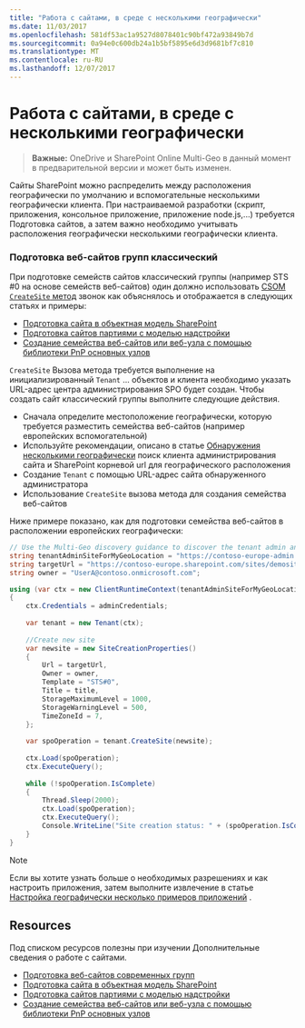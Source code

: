 ```yaml
---
title: "Работа с сайтами, в среде с несколькими географически"
ms.date: 11/03/2017
ms.openlocfilehash: 581df53ac1a9527d8078401c90bf472a93849b7d
ms.sourcegitcommit: 0a94e0c600db24a1b5bf5895e6d3d9681bf7c810
ms.translationtype: MT
ms.contentlocale: ru-RU
ms.lasthandoff: 12/07/2017
---
```

# <a name="working-with-sites-in-a-multi-geo-environment"></a>Работа с сайтами, в среде с несколькими географически

> **Важные:** OneDrive и SharePoint Online Multi-Geo в данный момент в предварительной версии и может быть изменен.

Сайты SharePoint можно распределить между расположения географически по умолчанию и вспомогательные несколькими географически клиента. При настраиваемой разработки (скрипт, приложения, консольное приложение, приложение node.js,...) требуется Подготовка сайтов, а затем важно необходимо учитывать расположения географически несколькими географически клиента. 

### <a name="provisioning-classic-team-sites"></a>Подготовка веб-сайтов групп классический
При подготовке семейств сайтов классический группы (например STS #0 на основе семейств веб-сайтов) один должно использовать [CSOM `CreateSite` метод](https://msdn.microsoft.com/en-us/library/microsoft.online.sharepoint.tenantadministration.tenant.createsite(v=office.15).aspx) звонок как объяснялось и отображается в следующих статьях и примеры:
- [Подготовка сайта в объектная модель SharePoint](site-provisioning-sharepoint-add-in.md)
- [Подготовка сайтов партиями с моделью надстройки](https://github.com/SharePoint/PnP/tree/master/Samples/Provisioning.Batch)
- [Создание семейства веб-сайтов или веб-узла с помощью библиотеки PnP основных узлов](https://github.com/SharePoint/PnP/tree/master/Samples/Provisioning.CreateSite)

`CreateSite` Вызова метода требуется выполнение на инициализированный `Tenant` ... объектов и клиента необходимо указать URL-адрес центра администрирования SPO будет создан. Чтобы создать сайт классический группы выполните следующие действия.
- Сначала определите местоположение географически, которую требуется разместить семейства веб-сайтов (например европейских вспомогательной)
- Используйте рекомендации, описано в статье [Обнаружения несколькими географически](multigeo-discovery.md) поиск клиента администрирования сайта и SharePoint корневой url для географического расположения
- Создание `Tenant` с помощью URL-адрес сайта обнаруженного администратора
- Использование `CreateSite` вызова метода для создания семейства веб-сайтов

Ниже примере показано, как для подготовки семейства веб-сайтов в расположении европейских географически:

```C#
// Use the Multi-Geo discovery guidance to discover the tenant admin and root site urls for this geo location
string tenantAdminSiteForMyGeoLocation = "https://contoso-europe-admin.sharepoint.com";
string targetUrl = "https://contoso-europe.sharepoint.com/sites/demosite";
string owner = "UserA@contoso.onmicrosoft.com";

using (var ctx = new ClientRuntimeContext(tenantAdminSiteForMyGeoLocation))
{
    ctx.Credentials = adminCredentials;
    
    var tenant = new Tenant(ctx);
    
    //Create new site
    var newsite = new SiteCreationProperties()
    {
        Url = targetUrl,
        Owner = owner,
        Template = "STS#0",
        Title = title,
        StorageMaximumLevel = 1000,
        StorageWarningLevel = 500,
        TimeZoneId = 7,
    };
    
    var spoOperation = tenant.CreateSite(newsite);
    
    ctx.Load(spoOperation);
    ctx.ExecuteQuery();
    
    while (!spoOperation.IsComplete)
    {
        Thread.Sleep(2000);
        ctx.Load(spoOperation);
        ctx.ExecuteQuery();
        Console.WriteLine("Site creation status: " + (spoOperation.IsComplete ? "waiting" : "complete"));
    }
}
```

> [!NOTE] 
> Если вы хотите узнать больше о необходимых разрешениях и как настроить приложения, затем выполните извлечение в статье [Настройка географически несколько примеров приложений](multigeo-sampleapplicationsetup.md) .

## <a name="resources"></a>Resources
Под списком ресурсов полезны при изучении Дополнительные сведения о работе с сайтами.
- [Подготовка веб-сайтов современных групп](https://msdn.microsoft.com/en-us/pnp_articles/modern-experience-customizations-provisioning-sites)
- [Подготовка сайта в объектная модель SharePoint](site-provisioning-sharepoint-add-in.md)
- [Подготовка сайтов партиями с моделью надстройки](https://github.com/SharePoint/PnP/tree/master/Samples/Provisioning.Batch)
- [Создание семейства веб-сайтов или веб-узла с помощью библиотеки PnP основных узлов](https://github.com/SharePoint/PnP/tree/master/Samples/Provisioning.CreateSite)